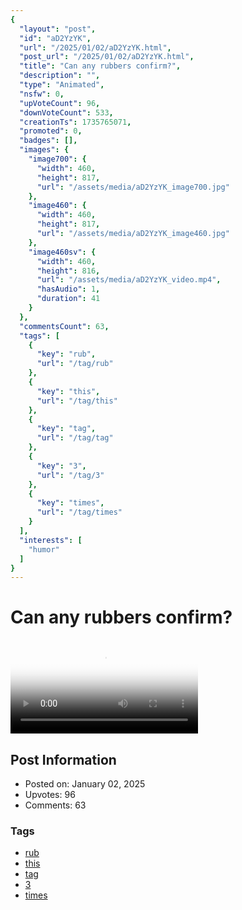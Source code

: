 ```yaml
---
{
  "layout": "post",
  "id": "aD2YzYK",
  "url": "/2025/01/02/aD2YzYK.html",
  "post_url": "/2025/01/02/aD2YzYK.html",
  "title": "Can any rubbers confirm?",
  "description": "",
  "type": "Animated",
  "nsfw": 0,
  "upVoteCount": 96,
  "downVoteCount": 533,
  "creationTs": 1735765071,
  "promoted": 0,
  "badges": [],
  "images": {
    "image700": {
      "width": 460,
      "height": 817,
      "url": "/assets/media/aD2YzYK_image700.jpg"
    },
    "image460": {
      "width": 460,
      "height": 817,
      "url": "/assets/media/aD2YzYK_image460.jpg"
    },
    "image460sv": {
      "width": 460,
      "height": 816,
      "url": "/assets/media/aD2YzYK_video.mp4",
      "hasAudio": 1,
      "duration": 41
    }
  },
  "commentsCount": 63,
  "tags": [
    {
      "key": "rub",
      "url": "/tag/rub"
    },
    {
      "key": "this",
      "url": "/tag/this"
    },
    {
      "key": "tag",
      "url": "/tag/tag"
    },
    {
      "key": "3",
      "url": "/tag/3"
    },
    {
      "key": "times",
      "url": "/tag/times"
    }
  ],
  "interests": [
    "humor"
  ]
}
---
```


# Can any rubbers confirm?

<video controls playsinline loop poster="/assets/media/aD2YzYK_image460.jpg">
  <source src="/assets/media/aD2YzYK_video.mp4" type="video/mp4">
  Your browser does not support the video tag.
</video>

## Post Information

- Posted on: January 02, 2025
- Upvotes: 96
- Comments: 63

### Tags

- [rub](/tag/rub)
- [this](/tag/this)
- [tag](/tag/tag)
- [3](/tag/3)
- [times](/tag/times)
